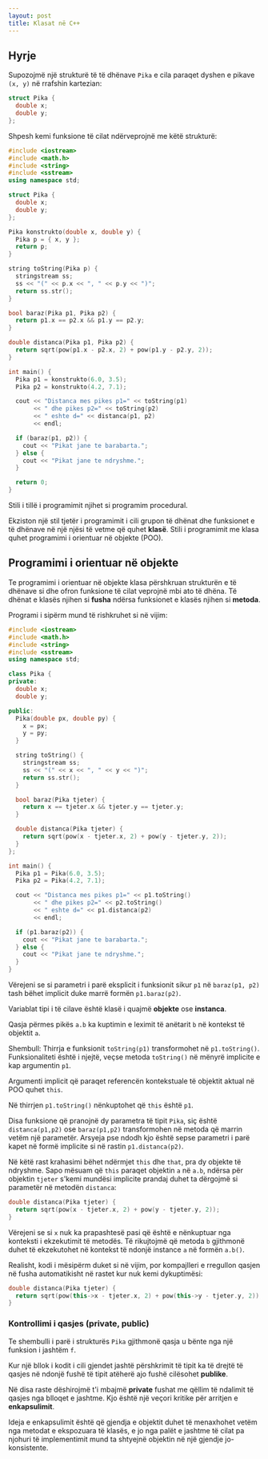 ```yaml
---
layout: post
title: Klasat në C++
---
```


## Hyrje

Supozojmë një strukturë të të dhënave `Pika` e cila paraqet dyshen e pikave `(x, y)` në rrafshin kartezian:

```cpp
struct Pika {
  double x;
  double y;
};
```

Shpesh kemi funksione të cilat ndërveprojnë me këtë strukturë:

```cpp
#include <iostream>
#include <math.h>
#include <string>
#include <sstream>
using namespace std;

struct Pika {
  double x;
  double y;
};

Pika konstrukto(double x, double y) {
  Pika p = { x, y };
  return p;
}

string toString(Pika p) {
  stringstream ss;
  ss << "(" << p.x << ", " << p.y << ")";
  return ss.str();
}

bool baraz(Pika p1, Pika p2) {
  return p1.x == p2.x && p1.y == p2.y;
}

double distanca(Pika p1, Pika p2) {
  return sqrt(pow(p1.x - p2.x, 2) + pow(p1.y - p2.y, 2));
}

int main() {
  Pika p1 = konstrukto(6.0, 3.5);
  Pika p2 = konstrukto(4.2, 7.1);

  cout << "Distanca mes pikes p1=" << toString(p1)
       << " dhe pikes p2=" << toString(p2)
       << " eshte d=" << distanca(p1, p2)
       << endl;

  if (baraz(p1, p2)) {
    cout << "Pikat jane te barabarta.";
  } else {
    cout << "Pikat jane te ndryshme.";
  }

  return 0;
}
```

Stili i tillë i programimit njihet si programim procedural.

Ekziston një stil tjetër i programimit i cili grupon të dhënat dhe funksionet e të dhënave në një njësi të vetme që quhet **klasë**. Stili i programimit me klasa quhet programimi i orientuar në objekte (POO).

## Programimi i orientuar në objekte

Te programimi i orientuar në objekte klasa përshkruan strukturën e të dhënave si dhe ofron funksione të cilat veprojnë mbi ato të dhëna. Të dhënat e klasës njihen si **fusha** ndërsa funksionet e klasës njihen si **metoda**.

Programi i sipërm mund të rishkruhet si në vijim:

```cpp
#include <iostream>
#include <math.h>
#include <string>
#include <sstream>
using namespace std;

class Pika {
private:
  double x;
  double y;

public:
  Pika(double px, double py) {
    x = px;
    y = py;
  }

  string toString() {
    stringstream ss;
    ss << "(" << x << ", " << y << ")";
    return ss.str();
  }

  bool baraz(Pika tjeter) {
    return x == tjeter.x && tjeter.y == tjeter.y;
  }

  double distanca(Pika tjeter) {
    return sqrt(pow(x - tjeter.x, 2) + pow(y - tjeter.y, 2));
  }
};

int main() {
  Pika p1 = Pika(6.0, 3.5);
  Pika p2 = Pika(4.2, 7.1);

  cout << "Distanca mes pikes p1=" << p1.toString()
       << " dhe pikes p2=" << p2.toString()
       << " eshte d=" << p1.distanca(p2)
       << endl;

  if (p1.baraz(p2)) {
    cout << "Pikat jane te barabarta.";
  } else {
    cout << "Pikat jane te ndryshme.";
  }
}
```

Vërejeni se si parametri i parë eksplicit i funksionit sikur `p1` në `baraz(p1, p2)` tash bëhet implicit duke marrë formën `p1.baraz(p2)`.

Variablat tipi i të cilave është klasë i quajmë **objekte** ose **instanca**.

Qasja përmes pikës `a.b` ka kuptimin e leximit të anëtarit `b` në kontekst të objektit `a`.

Shembull: Thirrja e funksionit `toString(p1)` transformohet në `p1.toString()`. Funksionaliteti është i njejtë, veçse metoda `toString()` në mënyrë implicite e kap argumentin `p1`.

Argumenti implicit që paraqet referencën kontekstuale të objektit aktual në POO quhet `this`.

Në thirrjen `p1.toString()` nënkuptohet që `this` është `p1`.

Disa funksione që pranojnë dy parametra të tipit `Pika`, siç është `distanca(p1,p2)` ose `baraz(p1,p2)` transformohen në metoda që marrin vetëm një parametër. Arsyeja pse ndodh kjo është sepse parametri i parë kapet në formë implicite si në rastin `p1.distanca(p2)`.

Në këtë rast krahasimi bëhet ndërmjet `this` dhe `that`, pra dy objekte të ndryshme. Sapo mësuam që `this` paraqet objektin `a` në `a.b`, ndërsa për objektin `tjeter` s'kemi mundësi implicite prandaj duhet ta dërgojmë si parametër në metodën `distanca`:

```cpp
double distanca(Pika tjeter) {
  return sqrt(pow(x - tjeter.x, 2) + pow(y - tjeter.y, 2));
}
```

Vërejeni se si `x` nuk ka prapashtesë pasi që është e nënkuptuar nga konteksti i ekzekutimit të metodës. Të rikujtojmë që metoda `b` gjithmonë duhet të ekzekutohet në kontekst të ndonjë instance `a` në formën `a.b()`.

Realisht, kodi i mësipërm duket si në vijim, por kompajlleri e rregullon qasjen në fusha automatikisht në rastet kur nuk kemi dykuptimësi:

```cpp
double distanca(Pika tjeter) {
  return sqrt(pow(this->x - tjeter.x, 2) + pow(this->y - tjeter.y, 2));
}
```

### Kontrollimi i qasjes (private, public)

Te shembulli i parë i strukturës `Pika` gjithmonë qasja u bënte nga një funksion i jashtëm `f`.

Kur një bllok i kodit i cili gjendet jashtë përshkrimit të tipit ka të drejtë të qasjes në ndonjë fushë të tipit atëherë ajo fushë cilësohet **publike**.

Në disa raste dëshirojmë t'i mbajmë **private** fushat me qëllim të ndalimit të qasjes nga blloqet e jashtme. Kjo është një veçori kritike për arritjen e **enkapsulimit**.

Ideja e enkapsulimit është që gjendja e objektit duhet të menaxhohet vetëm nga metodat e ekspozuara të klasës, e jo nga palët e jashtme të cilat pa njohuri të implementimit mund ta shtyejnë objektin në një gjendje jo-konsistente.
